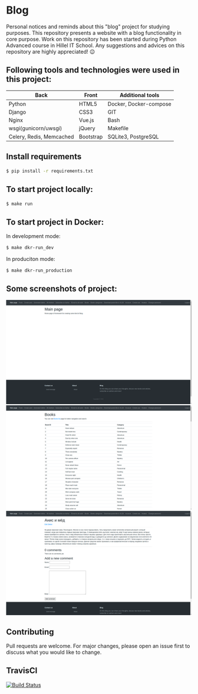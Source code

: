 # Blog

Personal notices and reminds about this "blog" project for studying purposes. 
This repository presents a website with a blog functionality in core purpose. 
Work on this repository has been started during Python Advanced course in Hillel IT School. 
Any suggestions and advices on this repository are highly appreciated! 😉

## Following tools and technologies were used in this project:
| Back       			| Front         | Additional tools |
| -------------  		|-------------	| -----	|
| Python   	 		| HTML5 	| Docker, Docker-compose |
| Django      	 		| CSS3 		| GIT |
| Nginx 			| Vue.js 	| Bash |
| wsgi(gunicorn/uwsgi)  	| jQuery     	| Makefile |
| Celery, Redis, Memcached	| Bootstrap     | SQLite3, PostgreSQL |


## Install requirements

```bash
$ pip install -r requirements.txt
```
## To start project locally:

```bash
$ make run
```

## To start project in Docker:

In development mode:

```bash
$ make dkr-run_dev
```

In produciton mode:

```bash
$ make dkr-run_production
```

## Some screenshots of project:
<kbd><img src="https://github.com/dnplkv/hw5_Polyakov/blob/main/Screenshot%20from%202021-07-17%2016-32-01.png"/></kbd>
<kbd><img src="https://github.com/dnplkv/hw5_Polyakov/blob/main/Screenshot%20from%202021-07-17%2016-32-32.png"/></kbd>
<kbd><img src="https://github.com/dnplkv/hw5_Polyakov/blob/main/Screenshot%20from%202021-07-17%2016-32-38.png"/></kbd>

## Contributing
Pull requests are welcome. For major changes, please open an issue first to discuss what you would like to change.

## TravisCI
[![Build Status](https://travis-ci.com/dnplkv/hw5_Polyakov.svg?branch=lint_br)](https://travis-ci.com/dnplkv/hw5_Polyakov)

